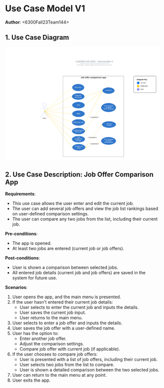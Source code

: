 # Use Case Model V1

**Author**: \<6300Fall23Team144\>

## 1. Use Case Diagram

![](../Design-Team/images/UseCase-Design.png)

## 2. Use Case Description: Job Offer Comparison App

**Requirements**:
- This use case allows the user enter and edit the current job.
- The user can add several job offers and view the job list rankings based on user-defined comparison settings.
- The user can compare any two jobs from the list, including their current job.

**Pre-conditions**:
- The app is opened.
- At least two jobs are entered (current job or job offers).

**Post-conditions**:
- User is shown a comparison between selected jobs.
- All entered job details (current job and job offers) are saved in the system for future use.

**Scenarios**:
1. User opens the app, and the main menu is presented.
2. If the user hasn't entered their current job details:
   - User selects to enter the current job and inputs the details.
   - User saves the current job input.
   - User returns to the main menu.
3. User selects to enter a job offer and inputs the details.
4. User saves the job offer with a user-defined name.
5. User has the option to:
   - Enter another job offer.
   - Adjust the comparison settings.
   - Compare job offer with current job (if applicable).
6. If the user chooses to compare job offers:
   - User is presented with a list of job offers, including their current job.
   - User selects two jobs from the list to compare.
   - User is shown a detailed comparison between the two selected jobs.
7. User can return to the main menu at any point.
8. User exits the app.
